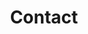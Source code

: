 ---
title: Contact
image: 
bgcolor: "#192a56"
txtcolor: white
subtitle:
speaking:
consulting:
introduction: Aliqua culpa magna. Cillum magna duis sint labore in dolore sunt anim in.
address: 3400 Civic Center Boulevard, 14th Floor, South Pavilion, Philadelphia, PA 19104
phone: 215-898-1000
---